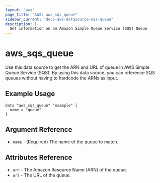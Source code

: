 ```yaml
---
layout: "aws"
page_title: "AWS: aws_sqs_queue"
sidebar_current: "docs-aws-datasource-sqs-queue"
description: |-
  Get information on an Amazon Simple Queue Service (SQS) Queue
---
```


# aws\_sqs\_queue

Use this data source to get the ARN and URL of queue in AWS Simple Queue Service (SQS).
By using this data source, you can reference SQS queues without having to hardcode
the ARNs as input.

## Example Usage

```hcl
data "aws_sqs_queue" "example" {
  name = "queue"
}
```

## Argument Reference

* `name` - (Required) The name of the queue to match.

## Attributes Reference

* `arn` - The Amazon Resource Name (ARN) of the queue.
* `url` - The URL of the queue.
